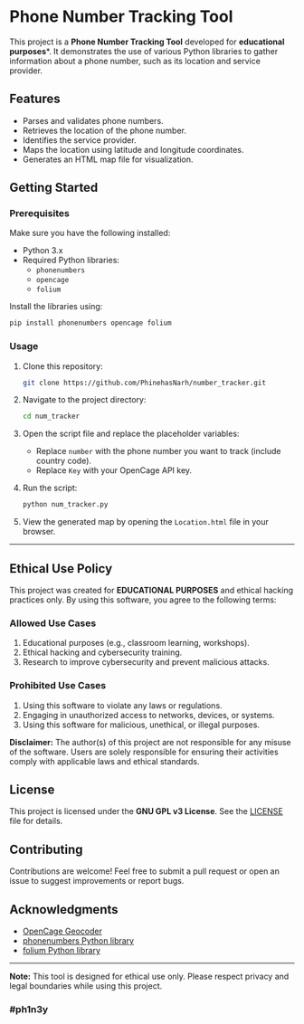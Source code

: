 # Phone Number Tracking Tool

This project is a **Phone Number Tracking Tool** developed for **educational purposes***. It demonstrates the use of various Python libraries to gather information about a phone number, such as its location and service provider.



## Features

- Parses and validates phone numbers.
- Retrieves the location of the phone number.
- Identifies the service provider.
- Maps the location using latitude and longitude coordinates.
- Generates an HTML map file for visualization.



## Getting Started

### Prerequisites

Make sure you have the following installed:

- Python 3.x
- Required Python libraries:
  - `phonenumbers`
  - `opencage`
  - `folium`

Install the libraries using:
```bash
pip install phonenumbers opencage folium
```

### Usage

1. Clone this repository:
   ```bash
   git clone https://github.com/PhinehasNarh/number_tracker.git
   ```

2. Navigate to the project directory:
   ```bash
   cd num_tracker
   ```

3. Open the script file and replace the placeholder variables:
   - Replace `number` with the phone number you want to track (include country code).
   - Replace `Key` with your OpenCage API key.

4. Run the script:
   ```bash
   python num_tracker.py
   ```

5. View the generated map by opening the `Location.html` file in your browser.

---

## Ethical Use Policy

This project was created for **EDUCATIONAL PURPOSES** and ethical hacking practices only. By using this software, you agree to the following terms:

### Allowed Use Cases

1. Educational purposes (e.g., classroom learning, workshops).
2. Ethical hacking and cybersecurity training.
3. Research to improve cybersecurity and prevent malicious attacks.

### Prohibited Use Cases

1. Using this software to violate any laws or regulations.
2. Engaging in unauthorized access to networks, devices, or systems.
3. Using this software for malicious, unethical, or illegal purposes.

**Disclaimer:** The author(s) of this project are not responsible for any misuse of the software. Users are solely responsible for ensuring their activities comply with applicable laws and ethical standards.



## License

This project is licensed under the **GNU GPL v3 License**. See the [LICENSE](./LICENSE) file for details.



## Contributing

Contributions are welcome! Feel free to submit a pull request or open an issue to suggest improvements or report bugs.



## Acknowledgments

- [OpenCage Geocoder](https://opencagedata.com/)
- [phonenumbers Python library](https://pypi.org/project/phonenumbers/)
- [folium Python library](https://python-visualization.github.io/folium/)

---

**Note:** This tool is designed for ethical use only. Please respect privacy and legal boundaries while using this project.

### #ph1n3y
